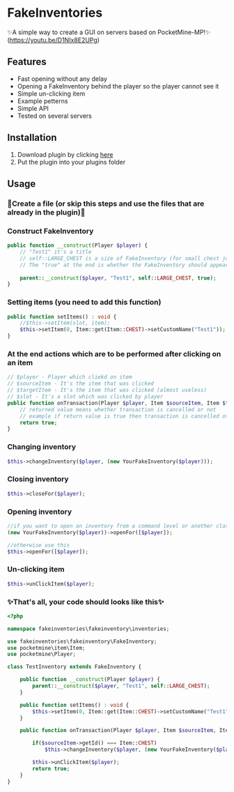 # FakeInventories
✨A simple way to create a GUI on servers based on PocketMine-MP!✨
(https://youtu.be/D1NIx8E2UPg)


## Features
- Fast opening without any delay
- Opening a FakeInventory behind the player so the player cannot see it
- Simple un-clicking item
- Example petterns
- Simple API
- Tested on several servers

## Installation

1. Download plugin by clicking [here](https://github.com/iDarkQ/FakeInventories/releases/download/1.0/FakeInventories_v1.phar)
2. Put the plugin into your plugins folder

## Usage

### 🔻Create a file (or skip this steps and use the files that are already in the plugin)🔻

### Construct FakeInventory
```php
public function __construct(Player $player) {
    // "Test1" it's a title
    // self::LARGE_CHEST is a size of FakeInventory (for small chest just type self::SMALL_CHEST)
    // The "true" at the end is whether the FakeInventory should appear behind the player
    
    parent::__construct($player, "Test1", self::LARGE_CHEST, true);
}
```

### Setting items (you need to add this function)
```php
public function setItems() : void {
    //$this->setItem(slot, item);
    $this->setItem(0, Item::get(Item::CHEST)->setCustomName("Test1"));
}
```

### At the end actions which are to be performed after clicking on an item
```php
// $player - Player which cliekd on item
// $sourceItem - It's the item that was clicked
// $targetItem - It's the item that was clicked (almost useless)
// $slot - It's a slot which was clicked by player
public function onTransaction(Player $player, Item $sourceItem, Item $targetItem, int $slot) : bool {
    // returned value means whether transaction is cancelled or not
    // example if return value is true then transaction is cancelled otherwise not
    return true;
}
```

### Changing inventory
```php
$this->changeInventory($player, (new YourFakeInventory($player)));
```

### Closing inventory
```php
$this->closeFor($player);
```

### Opening inventory
```php
//if you want to open an inventory from a command level or another class, use
(new YourFakeInventory($player))->openFor([$player]);

//otherwise use this
$this->openFor([$player]);
```

### Un-clicking item
```php
$this->unClickItem($player);
```

### ✨That's all, your code should looks like this✨
```php
<?php

namespace fakeinventories\fakeinventory\inventories;

use fakeinventories\fakeinventory\FakeInventory;
use pocketmine\item\Item;
use pocketmine\Player;

class TestInventory extends FakeInventory {

    public function __construct(Player $player) {
        parent::__construct($player, "Test1", self::LARGE_CHEST);
    }

    public function setItems() : void {
        $this->setItem(0, Item::get(Item::CHEST)->setCustomName("Test1"));
    }

    public function onTransaction(Player $player, Item $sourceItem, Item $targetItem, int $slot) : bool {

        if($sourceItem->getId() === Item::CHEST)
            $this->changeInventory($player, (new YourFakeInventory($player)));

        $this->unClickItem($player);
        return true;
    }
}
```
